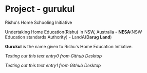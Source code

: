 # Project - gurukul
Rishu's Home Schooling Initiative  

Undertaking Home Education(Rishu) in NSW, Australia - **NESA**(NSW Education standards Authority) - LandA(**Darug Land**)  

**Gurukul** is the name given to Rishu's Home Education Initiative. 

_Testing out this text entry0 from Github Desktop_  

_Testing out this text entry1 from Github Desktop_  

